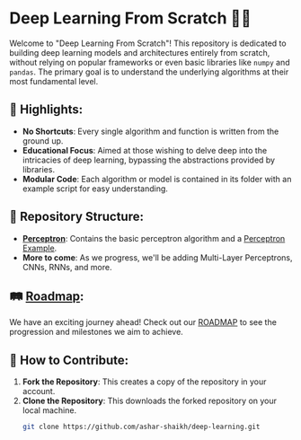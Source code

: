 # Deep Learning From Scratch 🧠💡

Welcome to "Deep Learning From Scratch"! This repository is dedicated to building deep learning models and architectures entirely from scratch, without relying on popular frameworks or even basic libraries like `numpy` and `pandas`. The primary goal is to understand the underlying algorithms at their most fundamental level.

## 🌟 **Highlights**:
- **No Shortcuts**: Every single algorithm and function is written from the ground up.
- **Educational Focus**: Aimed at those wishing to delve deep into the intricacies of deep learning, bypassing the abstractions provided by libraries.
- **Modular Code**: Each algorithm or model is contained in its folder with an example script for easy understanding.

## 📁 **Repository Structure**:
- **[Perceptron](./Perceptron/)**: Contains the basic perceptron algorithm and a [Perceptron Example](./Perceptron/perceptron_example.py).
- **More to come**: As we progress, we'll be adding Multi-Layer Perceptrons, CNNs, RNNs, and more.

## 🛤️ [Roadmap](./ROADMAP.md):
We have an exciting journey ahead! Check out our [ROADMAP](./ROADMAP.md) to see the progression and milestones we aim to achieve.

## 🤝 **How to Contribute**:
1. **Fork the Repository**: This creates a copy of the repository in your account.
2. **Clone the Repository**: This downloads the forked repository on your local machine.
   ```bash
   git clone https://github.com/ashar-shaikh/deep-learning.git
